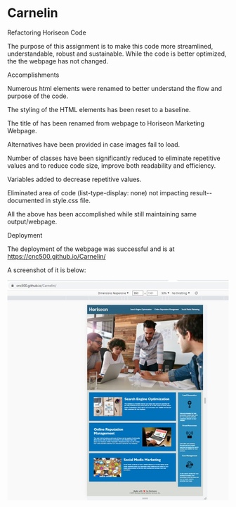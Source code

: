 # Carnelin

Refactoring Horiseon Code

The purpose of this assignment is to make this code more streamlined, understandable, robust and sustainable.  While the code is better optimized, the
the webpage has not changed.

Accomplishments

Numerous html elements were renamed to better understand the flow and purpose of the code. 

The styling of the HTML elements has been reset to a baseline.

The title of has been renamed from webpage to Horiseon Marketing Webpage.

Alternatives have been provided in case images fail to load.

Number of classes have been significantly reduced to eliminate repetitive values and to reduce code size, improve both readability and efficiency.

Variables added to decrease repetitive values.

Eliminated area of code (list-type-display: none) not impacting result--documented in style.css file.

All the above has been accomplished while still maintaining same output/webpage.

Deployment

The deployment of the webpage was successful and is at https://cnc500.github.io/Carnelin/

A screenshot of it is below:

![screenshot](screenshot.jpg)




